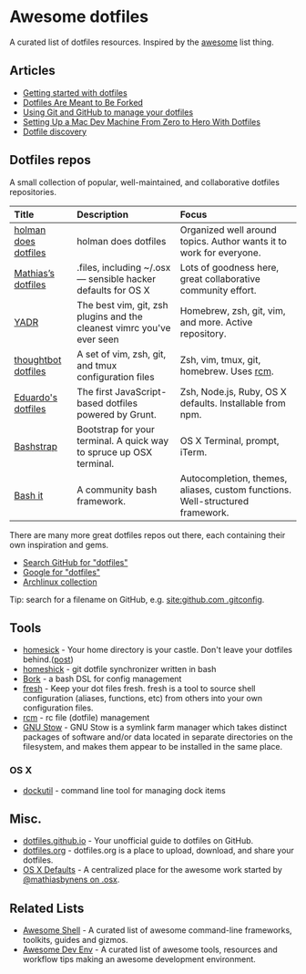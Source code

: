 # Awesome dotfiles

A curated list of dotfiles resources. Inspired by the [awesome](https://github.com/sindresorhus/awesome) list thing.

## Articles

* [Getting started with dotfiles](https://medium.com/@webprolific/getting-started-with-dotfiles-43c3602fd789)
* [Dotfiles Are Meant to Be Forked](http://zachholman.com/2010/08/dotfiles-are-meant-to-be-forked/)
* [Using Git and GitHub to manage your dotfiles](http://blog.smalleycreative.com/tutorials/using-git-and-github-to-manage-your-dotfiles/)
* [Setting Up a Mac Dev Machine From Zero to Hero With Dotfiles](http://code.tutsplus.com/tutorials/setting-up-a-mac-dev-machine-from-zero-to-hero-with-dotfiles--net-35449)
* [Dotfile discovery](http://wynnnetherland.com/journal/dotfiles-discovery)

## Dotfiles repos

A small collection of popular, well-maintained, and collaborative dotfiles repositories.

Title | Description | Focus
:--|:--|:--
[holman does dotfiles](https://github.com/holman/dotfiles) | holman does dotfiles | Organized well around topics. Author wants it to work for everyone.
[Mathias’s dotfiles](http://mths.be/dotfiles) | .files, including ~/.osx — sensible hacker defaults for OS X | Lots of goodness here, great collaborative community effort.
[YADR](http://skwp.github.io/dotfiles/) | The best vim, git, zsh plugins and the cleanest vimrc you've ever seen | Homebrew, zsh, git, vim, and more. Active repository.
[thoughtbot dotfiles](https://github.com/thoughtbot/dotfiles) | A set of vim, zsh, git, and tmux configuration files | Zsh, vim, tmux, git, homebrew. Uses [rcm](https://github.com/thoughtbot/rcm).
[Eduardo's dotfiles](https://github.com/eduardolundgren/dotfiles) | The first JavaScript-based dotfiles powered by Grunt. | Zsh, Node.js, Ruby, OS X defaults. Installable from npm.
[Bashstrap](https://github.com/barryclark/bashstrap) | Bootstrap for your terminal. A quick way to spruce up OSX terminal. | OS X Terminal, prompt, iTerm.
[Bash it](https://github.com/revans/bash-it) | A community bash framework. | Autocompletion, themes, aliases, custom functions. Well-structured framework.

There are many more great dotfiles repos out there, each containing their own inspiration and gems.

* [Search GitHub for "dotfiles"](https://github.com/search?q=dotfiles&type=Repositories)
* [Google for "dotfiles"](https://www.google.com/#q=dotfiles)
* [Archlinux collection](https://wiki.archlinux.org/index.php/Dotfiles)

Tip: search for a filename on GitHub, e.g. [site:github.com .gitconfig](https://www.google.com/#q=site:github.com+.gitconfig).

## Tools

* [homesick](https://github.com/technicalpickles/homesick) - Your home directory is your castle. Don't leave your dotfiles behind.([post](http://technicalpickles.com/posts/never-leave-your-dotfiles-behind-again-with-homesick/))
* [homeshick](https://github.com/andsens/homeshick) - git dotfile synchronizer written in bash
* [Bork](https://github.com/mattly/bork) - a bash DSL for config management
* [fresh](http://freshshell.com/) - Keep your dot files fresh. fresh is a tool to source shell configuration (aliases, functions, etc) from others into your own configuration files.
* [rcm](https://github.com/thoughtbot/rcm) - rc file (dotfile) management
* [GNU Stow](http://www.gnu.org/software/stow/) - GNU Stow is a symlink farm manager which takes distinct packages of software and/or data located in separate directories on the filesystem, and makes them appear to be installed in the same place.

### OS X

* [dockutil](https://github.com/kcrawford/dockutil) - command line tool for managing dock items

## Misc.

* [dotfiles.github.io](http://dotfiles.github.io/) - Your unofficial guide to dotfiles on GitHub.
* [dotfiles.org](http://dotfiles.org/) - dotfiles.org is a place to upload, download, and share your dotfiles.
* [OS X Defaults](https://github.com/kevinSuttle/OSXDefaults) - A centralized place for the awesome work started by [@mathiasbynens on .osx](https://github.com/mathiasbynens/dotfiles#sensible-os-x-defaults).

## Related Lists

* [Awesome Shell](https://github.com/alebcay/awesome-shell) - A curated list of awesome command-line frameworks, toolkits, guides and gizmos.
* [Awesome Dev Env](https://github.com/jondot/awesome-devenv) - A curated list of awesome tools, resources and workflow tips making an awesome development environment.
